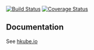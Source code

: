 [![Build Status](https://travis-ci.org/kube-HPC/algorithm-builder.svg?branch=master)](https://travis-ci.org/kube-HPC/algorithm-builder)
[![Coverage Status](https://coveralls.io/repos/github/kube-HPC/algorithm-builder/badge.svg?branch=master)](https://coveralls.io/github/kube-HPC/algorithm-builder?branch=master)

## Documentation

See [hkube.io](http://hkube.io/)

